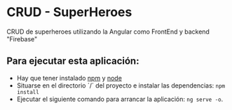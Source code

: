 # CRUD - SuperHeroes
CRUD de superheroes utilizando la Angular como FrontEnd y backend "Firebase"

## Para ejecutar esta aplicación:
* Hay que tener instalado [npm](https://www.npmjs.com) y [node](https://nodejs.org/es/)
* Situarse en el directorio ´/´ del proyecto e instalar las dependencias: `npm install`
* Ejecutar el siguiente comando para arrancar la aplicación: `ng serve -o`.
